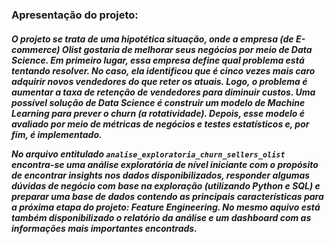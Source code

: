 <html>
<h3> Apresentação do projeto:
<h5>
O projeto se trata de uma hipotética situação, onde a empresa (de E-commerce) Olist gostaria de melhorar seus negócios por meio de Data Science. Em primeiro lugar, essa empresa define qual problema está tentando resolver. No caso, ela identificou que é cinco vezes mais caro adquirir novos vendedores do que reter os atuais. Logo, o problema é aumentar a taxa de retenção de vendedores para diminuir custos. Uma possível solução de Data Science é construir um modelo de Machine Learning para prever o churn (a rotatividade). Depois, esse modelo é avaliado por meio de métricas de negócios e testes estatísticos e, por fim, é implementado.

No arquivo entitulado `analise_exploratoria_churn_sellers_olist` encontra-se uma análise exploratória de nível iniciante com o propósito de encontrar insights nos dados disponibilizados, responder algumas dúvidas de negócio com base na exploração (utilizando Python e SQL) e preparar uma base de dados contendo as principais características para a próxima etapa do projeto: *Feature Engineering*. No mesmo aquivo está também disponibilizado o relatório da análise e um dashboard com as informações mais importantes encontrads.
</html>
